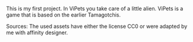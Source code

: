 This is my first project.
In ViPets you take care of a little alien. ViPets is a game that is based on the earlier Tamagotchis.

Sources:
The used assets have either the license CC0 or were adapted by me with affinity designer.
